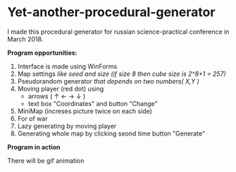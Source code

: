 # Yet-another-procedural-generator

I made this procedural generator for russian science-practical conference in March 2018.  

**Program opportunities:**  
1. Interface is made using WinForms
2. Map settings *like seed and size (if size 8 then cube size is 2^8+1 = 257)*
3. Pseudorandom generator *that depends on two numbers( X,Y )*
4. Moving player (red dot) using
    * arrows ( ↑ ← → ↓ )	
    * text box "Coordinates" and button "Change"
5. MiniMap (increses picture twice on each side)
6. For of war
7. Lazy generating by moving player
8. Generating whole map by clicking seond time button "Generate"

**Program in action**

There will be gif animation

